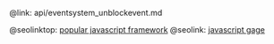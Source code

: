 @link: api/eventsystem_unblockevent.md

@seolinktop: [popular javascript framework](https://webix.com)
@seolink: [javascript gage](https://webix.com/widget/gage/)
